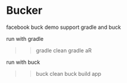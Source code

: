 # Bucker
facebook buck demo
support gradle and buck

run with gradle
>>gradle clean
>>gradle aR


run with buck
>>buck clean
>>buck build app

